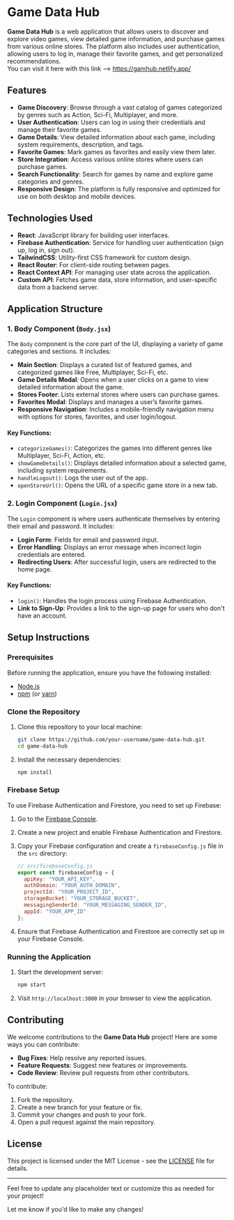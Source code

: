 # Game Data Hub

**Game Data Hub** is a web application that allows users to discover and explore video games, view detailed game information, and purchase games from various online stores. The platform also includes user authentication, allowing users to log in, manage their favorite games, and get personalized recommendations.
<br/>You can visit it here with this link --> https://gamhub.netlify.app/

## Features

- **Game Discovery**: Browse through a vast catalog of games categorized by genres such as Action, Sci-Fi, Multiplayer, and more.
- **User Authentication**: Users can log in using their credentials and manage their favorite games.
- **Game Details**: View detailed information about each game, including system requirements, description, and tags.
- **Favorite Games**: Mark games as favorites and easily view them later.
- **Store Integration**: Access various online stores where users can purchase games.
- **Search Functionality**: Search for games by name and explore game categories and genres.
- **Responsive Design**: The platform is fully responsive and optimized for use on both desktop and mobile devices.

## Technologies Used

- **React**: JavaScript library for building user interfaces.
- **Firebase Authentication**: Service for handling user authentication (sign up, log in, sign out).
- **TailwindCSS**: Utility-first CSS framework for custom design.
- **React Router**: For client-side routing between pages.
- **React Context API**: For managing user state across the application.
- **Custom API**: Fetches game data, store information, and user-specific data from a backend server.

## Application Structure

### 1. **Body Component (`Body.jsx`)**

The `Body` component is the core part of the UI, displaying a variety of game categories and sections. It includes:
- **Main Section**: Displays a curated list of featured games, and categorized games like Free, Multiplayer, Sci-Fi, etc.
- **Game Details Modal**: Opens when a user clicks on a game to view detailed information about the game.
- **Stores Footer**: Lists external stores where users can purchase games.
- **Favorites Modal**: Displays and manages a user’s favorite games.
- **Responsive Navigation**: Includes a mobile-friendly navigation menu with options for stores, favorites, and user login/logout.

#### Key Functions:
- `categorizeGames()`: Categorizes the games into different genres like Multiplayer, Sci-Fi, Action, etc.
- `showGameDetails()`: Displays detailed information about a selected game, including system requirements.
- `handleLogout()`: Logs the user out of the app.
- `openStoreUrl()`: Opens the URL of a specific game store in a new tab.

### 2. **Login Component (`Login.jsx`)**

The `Login` component is where users authenticate themselves by entering their email and password. It includes:
- **Login Form**: Fields for email and password input.
- **Error Handling**: Displays an error message when incorrect login credentials are entered.
- **Redirecting Users**: After successful login, users are redirected to the home page.

#### Key Functions:
- `login()`: Handles the login process using Firebase Authentication.
- **Link to Sign-Up**: Provides a link to the sign-up page for users who don't have an account.

## Setup Instructions

### Prerequisites

Before running the application, ensure you have the following installed:
- [Node.js](https://nodejs.org/)
- [npm](https://www.npmjs.com/) (or [yarn](https://yarnpkg.com/))

### Clone the Repository

1. Clone this repository to your local machine:

    ```bash
    git clone https://github.com/your-username/game-data-hub.git
    cd game-data-hub
    ```

2. Install the necessary dependencies:

    ```bash
    npm install
    ```

### Firebase Setup

To use Firebase Authentication and Firestore, you need to set up Firebase:

1. Go to the [Firebase Console](https://console.firebase.google.com/).
2. Create a new project and enable Firebase Authentication and Firestore.
3. Copy your Firebase configuration and create a `firebaseConfig.js` file in the `src` directory:

    ```javascript
    // src/firebaseConfig.js
    export const firebaseConfig = {
      apiKey: "YOUR_API_KEY",
      authDomain: "YOUR_AUTH_DOMAIN",
      projectId: "YOUR_PROJECT_ID",
      storageBucket: "YOUR_STORAGE_BUCKET",
      messagingSenderId: "YOUR_MESSAGING_SENDER_ID",
      appId: "YOUR_APP_ID"
    };
    ```

4. Ensure that Firebase Authentication and Firestore are correctly set up in your Firebase Console.

### Running the Application

1. Start the development server:

    ```bash
    npm start
    ```

2. Visit `http://localhost:3000` in your browser to view the application.

## Contributing

We welcome contributions to the **Game Data Hub** project! Here are some ways you can contribute:
- **Bug Fixes**: Help resolve any reported issues.
- **Feature Requests**: Suggest new features or improvements.
- **Code Review**: Review pull requests from other contributors.

To contribute:
1. Fork the repository.
2. Create a new branch for your feature or fix.
3. Commit your changes and push to your fork.
4. Open a pull request against the main repository.

## License

This project is licensed under the MIT License - see the [LICENSE](LICENSE) file for details.

---

Feel free to update any placeholder text or customize this as needed for your project!

Let me know if you'd like to make any changes!
